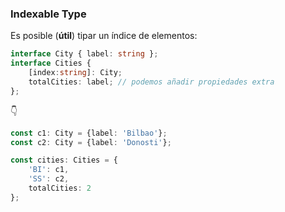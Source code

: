 ### Indexable Type

Es posible (**útil**) tipar un índice de elementos:
```ts
interface City { label: string };
interface Cities {
    [index:string]: City;
    totalCities: label; // podemos añadir propiedades extra
};
```
👇

```ts
const c1: City = {label: 'Bilbao'};
const c2: City = {label: 'Donosti'};

const cities: Cities = {
    'BI': c1,
    'SS': c2,
    totalCities: 2
};
```

